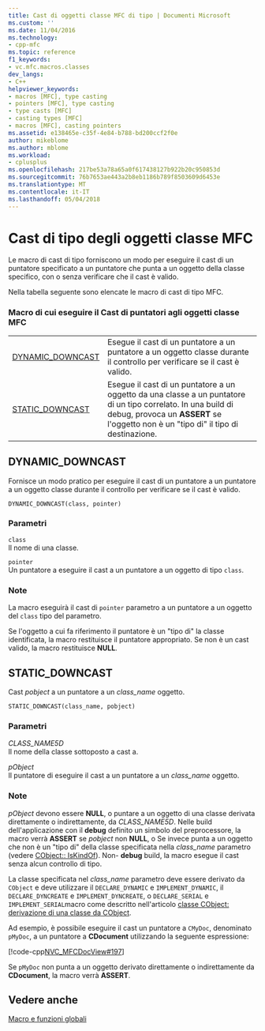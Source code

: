 ```yaml
---
title: Cast di oggetti classe MFC di tipo | Documenti Microsoft
ms.custom: ''
ms.date: 11/04/2016
ms.technology:
- cpp-mfc
ms.topic: reference
f1_keywords:
- vc.mfc.macros.classes
dev_langs:
- C++
helpviewer_keywords:
- macros [MFC], type casting
- pointers [MFC], type casting
- type casts [MFC]
- casting types [MFC]
- macros [MFC], casting pointers
ms.assetid: e138465e-c35f-4e84-b788-bd200ccf2f0e
author: mikeblome
ms.author: mblome
ms.workload:
- cplusplus
ms.openlocfilehash: 217be53a78a65a0f617438127b922b20c950853d
ms.sourcegitcommit: 76b7653ae443a2b8eb1186b789f8503609d6453e
ms.translationtype: MT
ms.contentlocale: it-IT
ms.lasthandoff: 05/04/2018
---
```

# <a name="type-casting-of-mfc-class-objects"></a>Cast di tipo degli oggetti classe MFC
Le macro di cast di tipo forniscono un modo per eseguire il cast di un puntatore specificato a un puntatore che punta a un oggetto della classe specifico, con o senza verificare che il cast è valido.  
  
 Nella tabella seguente sono elencate le macro di cast di tipo MFC.  
  
### <a name="macros-that-cast-pointers-to-mfc-class-objects"></a>Macro di cui eseguire il Cast di puntatori agli oggetti classe MFC  
  
|||  
|-|-|  
|[DYNAMIC_DOWNCAST](#dynamic_downcast)|Esegue il cast di un puntatore a un puntatore a un oggetto classe durante il controllo per verificare se il cast è valido.|  
|[STATIC_DOWNCAST](#static_downcast)|Esegue il cast di un puntatore a un oggetto da una classe a un puntatore di un tipo correlato. In una build di debug, provoca un **ASSERT** se l'oggetto non è un "tipo di" il tipo di destinazione.|  
  
##  <a name="dynamic_downcast"></a>  DYNAMIC_DOWNCAST  
 Fornisce un modo pratico per eseguire il cast di un puntatore a un puntatore a un oggetto classe durante il controllo per verificare se il cast è valido.  
  
```   
DYNAMIC_DOWNCAST(class, pointer)  
```  
  
### <a name="parameters"></a>Parametri  
 `class`  
 Il nome di una classe.  
  
 `pointer`  
 Un puntatore a eseguire il cast a un puntatore a un oggetto di tipo `class`.  
  
### <a name="remarks"></a>Note  
 La macro eseguirà il cast di `pointer` parametro a un puntatore a un oggetto del `class` tipo del parametro.  
  
 Se l'oggetto a cui fa riferimento il puntatore è un "tipo di" la classe identificata, la macro restituisce il puntatore appropriato. Se non è un cast valido, la macro restituisce **NULL**.  
  
##  <a name="static_downcast"></a>  STATIC_DOWNCAST  
 Cast *pobject* a un puntatore a un *class_name* oggetto.  
  
```   
STATIC_DOWNCAST(class_name, pobject)   
```  
  
### <a name="parameters"></a>Parametri  
 *CLASS_NAME5D*  
 Il nome della classe sottoposto a cast a.  
  
 *pObject*  
 Il puntatore di eseguire il cast a un puntatore a un *class_name* oggetto.  
  
### <a name="remarks"></a>Note  
 *pObject* devono essere **NULL**, o puntare a un oggetto di una classe derivata direttamente o indirettamente, da *CLASS_NAME5D*. Nelle build dell'applicazione con il **debug** definito un simbolo del preprocessore, la macro verrà **ASSERT** se *pobject* non **NULL**, o Se invece punta a un oggetto che non è un "tipo di" della classe specificata nella *class_name* parametro (vedere [CObject:: IsKindOf](../../mfc/reference/cobject-class.md#iskindof)). Non- **debug** build, la macro esegue il cast senza alcun controllo di tipo.  
  
 La classe specificata nel *class_name* parametro deve essere derivato da `CObject` e deve utilizzare il `DECLARE_DYNAMIC` e `IMPLEMENT_DYNAMIC`, il `DECLARE_DYNCREATE` e `IMPLEMENT_DYNCREATE`, o `DECLARE_SERIAL` e `IMPLEMENT_SERIAL`macro come descritto nell'articolo [classe CObject: derivazione di una classe da CObject](../../mfc/deriving-a-class-from-cobject.md).  
  
 Ad esempio, è possibile eseguire il cast un puntatore a `CMyDoc`, denominato `pMyDoc`, a un puntatore a **CDocument** utilizzando la seguente espressione:  
  
 [!code-cpp[NVC_MFCDocView#197](../../mfc/codesnippet/cpp/type-casting-of-mfc-class-objects_1.cpp)]  
  
 Se `pMyDoc` non punta a un oggetto derivato direttamente o indirettamente da **CDocument**, la macro verrà **ASSERT**.  
  
## <a name="see-also"></a>Vedere anche  
 [Macro e funzioni globali](../../mfc/reference/mfc-macros-and-globals.md)
